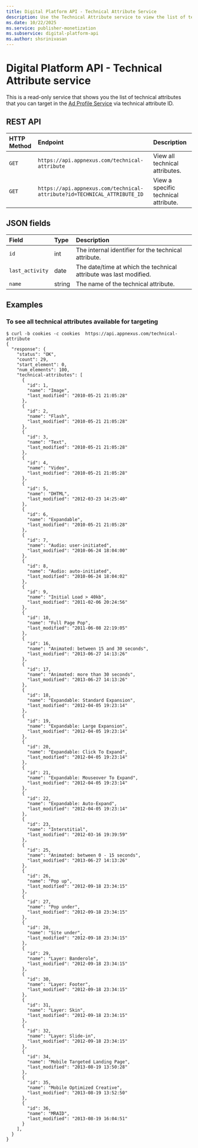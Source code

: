 ```yaml
---
title: Digital Platform API - Technical Attribute Service
description: Use the Technical Attribute service to view the list of technical attributes that you can target in the ad profile service via ID.
ms.date: 10/22/2025
ms.service: publisher-monetization
ms.subservice: digital-platform-api
ms.author: shsrinivasan
---
```


# Digital Platform API - Technical Attribute service

This is a read-only service that shows you the list of technical attributes that you can target in the [Ad Profile Service](./ad-profile-service.md) via technical attribute ID.

## REST API

| HTTP Method | Endpoint | Description |
|:---|:---|:---|
| `GET` | `https://api.appnexus.com/technical-attribute` | View all technical attributes. |
| `GET` | `https://api.appnexus.com/technical-attribute?id=TECHNICAL_ATTRIBUTE_ID` | View a specific technical attribute. |

## JSON fields

| Field | Type | Description |
|:---|:---|:---|
| `id` | int | The internal identifier for the technical attribute. |
| `last_activity` | date | The date/time at which the technical attribute was last modified. |
| `name` | string | The name of the technical attribute. |

## Examples

### To see all technical attributes available for targeting

```
$ curl -b cookies -c cookies  https://api.appnexus.com/technical-attribute
{
  "response": {
    "status": "OK",
    "count": 29,
    "start_element": 0,
    "num_elements": 100,
    "technical-attributes": [
      {
        "id": 1,
        "name": "Image",
        "last_modified": "2010-05-21 21:05:28"
      },
      {
        "id": 2,
        "name": "Flash",
        "last_modified": "2010-05-21 21:05:28"
      },
      {
        "id": 3,
        "name": "Text",
        "last_modified": "2010-05-21 21:05:28"
      },
      {
        "id": 4,
        "name": "Video",
        "last_modified": "2010-05-21 21:05:28"
      },
      {
        "id": 5,
        "name": "DHTML",
        "last_modified": "2012-03-23 14:25:40"
      },
      {
        "id": 6,
        "name": "Expandable",
        "last_modified": "2010-05-21 21:05:28"
      },
      {
        "id": 7,
        "name": "Audio: user-initiated",
        "last_modified": "2010-06-24 18:04:00"
      },
      {
        "id": 8,
        "name": "Audio: auto-initiated",
        "last_modified": "2010-06-24 18:04:02"
      },
      {
        "id": 9,
        "name": "Initial Load > 40kb",
        "last_modified": "2011-02-06 20:24:56"
      },
      {
        "id": 10,
        "name": "Full Page Pop",
        "last_modified": "2011-06-08 22:19:05"
      },
      {
        "id": 16,
        "name": "Animated: between 15 and 30 seconds",
        "last_modified": "2013-06-27 14:13:26"
      },
      {
        "id": 17,
        "name": "Animated: more than 30 seconds",
        "last_modified": "2013-06-27 14:13:26"
      },
      {
        "id": 18,
        "name": "Expandable: Standard Expansion",
        "last_modified": "2012-04-05 19:23:14"
      },
      {
        "id": 19,
        "name": "Expandable: Large Expansion",
        "last_modified": "2012-04-05 19:23:14"
      },
      {
        "id": 20,
        "name": "Expandable: Click To Expand",
        "last_modified": "2012-04-05 19:23:14"
      },
      {
        "id": 21,
        "name": "Expandable: Mouseover To Expand",
        "last_modified": "2012-04-05 19:23:14"
      },
      {
        "id": 22,
        "name": "Expandable: Auto-Expand",
        "last_modified": "2012-04-05 19:23:14"
      },
      {
        "id": 23,
        "name": "Interstitial",
        "last_modified": "2012-03-16 19:39:59"
      },
      {
        "id": 25,
        "name": "Animated: between 0 - 15 seconds",
        "last_modified": "2013-06-27 14:13:26"
      },
      {
        "id": 26,
        "name": "Pop up",
        "last_modified": "2012-09-18 23:34:15"
      },
      {
        "id": 27,
        "name": "Pop under",
        "last_modified": "2012-09-18 23:34:15"
      },
      {
        "id": 28,
        "name": "Site under",
        "last_modified": "2012-09-18 23:34:15"
      },
      {
        "id": 29,
        "name": "Layer: Banderole",
        "last_modified": "2012-09-18 23:34:15"
      },
      {
        "id": 30,
        "name": "Layer: Footer",
        "last_modified": "2012-09-18 23:34:15"
      },
      {
        "id": 31,
        "name": "Layer: Skin",
        "last_modified": "2012-09-18 23:34:15"
      },
      {
        "id": 32,
        "name": "Layer: Slide-in",
        "last_modified": "2012-09-18 23:34:15"
      },
      {
        "id": 34,
        "name": "Mobile Targeted Landing Page",
        "last_modified": "2013-08-19 13:50:28"
      },
      {
        "id": 35,
        "name": "Mobile Optimized Creative",
        "last_modified": "2013-08-19 13:52:50"
      },
      {
        "id": 36,
        "name": "MRAID",
        "last_modified": "2013-08-19 16:04:51"
      }
    ],
  }
}
```

